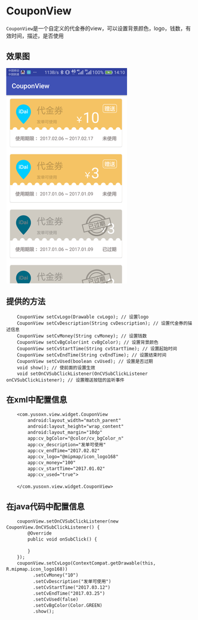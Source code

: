 # CouponView
`CouponView`是一个自定义的代金券的view，可以设置背景颜色，logo，钱数，有效时间，描述，是否使用

## 效果图
![view](/screenshot/screen.png)

## 提供的方法

        CouponView setCvLogo(Drawable cvLogo); // 设置logo
        CouponView setCvDescription(String cvDescription); // 设置代金券的描述信息
        CouponView setCvMoney(String cvMoney); // 设置钱数
        CouponView setCvBgColor(int cvBgColor); // 设置背景颜色
        CouponView setCvStartTime(String cvStartTime); // 设置起始时间
        CouponView setCvEndTime(String cvEndTime); // 设置结束时间
        CouponView setCvUsed(boolean cvUsed); // 设置是否过期
        void show(); // 使前面的设置生效
        void setOnCVSubClickListener(OnCVSubClickListener onCVSubClickListener); // 设置赠送按钮的监听事件

## 在xml中配置信息

        <com.yusoxn.view.widget.CouponView
            android:layout_width="match_parent"
            android:layout_height="wrap_content"
            android:layout_margin="10dp"
            app:cv_bgColor="@color/cv_bgColor_n"
            app:cv_description="发单可使用"
            app:cv_endTime="2017.02.02"
            app:cv_logo="@mipmap/icon_logo168"
            app:cv_money="100"
            app:cv_startTime="2017.01.02"
            app:cv_used="true">

        </com.yusoxn.view.widget.CouponView>


## 在java代码中配置信息

        couponView.setOnCVSubClickListener(new CouponView.OnCVSubClickListener() {
            @Override
            public void onSubClick() {

            }
        });
        couponView.setCvLogo(ContextCompat.getDrawable(this, R.mipmap.icon_logo168))
              .setCvMoney("10")
              .setCvDescription("发单可使用")
              .setCvStartTime("2017.03.12")
              .setCvEndTime("2017.03.25")
              .setCvUsed(false)
              .setCvBgColor(Color.GREEN)
              .show();
